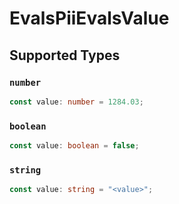 # EvalsPiiEvalsValue


## Supported Types

### `number`

```typescript
const value: number = 1284.03;
```

### `boolean`

```typescript
const value: boolean = false;
```

### `string`

```typescript
const value: string = "<value>";
```

